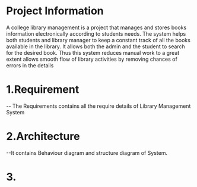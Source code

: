# Project Information

A college library management is a project that manages and stores books information electronically according to students needs. The system helps both students and library manager to keep a constant track of all the books available in the library. It allows both the admin and the student to search for the desired book. Thus this system reduces manual work to a great extent allows smooth flow of library activities by removing chances of errors in the details

#  1.Requirement
-- The Requirements contains all the require details of Library Management System

#  2.Architecture
--It contains Behaviour diagram and structure diagram of System.

# 3.

